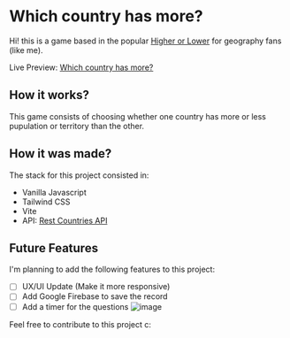 # Which country has more?
Hi! this is a game based in the popular [Higher or Lower](http://www.higherlowergame.com) for geography fans (like me).

Live Preview: [Which country has more?](https://countries-population-juanguerrero09.vercel.app)

## How it works?
This game consists of choosing whether one country has more or less pupulation or territory than the other.
## How it was made?
The stack for this project consisted in: 
- Vanilla Javascript
- Tailwind CSS
- Vite
- API: [Rest Countries API](https://restcountries.com/)

## Future Features
I'm planning to add the following features to this project:
- [ ] UX/UI Update (Make it more responsive)
- [ ] Add Google Firebase to save the record
- [ ] Add a timer for the questions
![image](https://user-images.githubusercontent.com/77643820/214748302-0a4d8429-3867-45d8-83f4-f70511078a7d.png)

Feel free to contribute to this project c:
